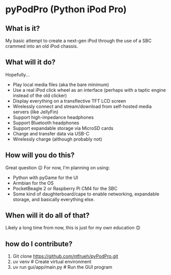 # pyPodPro (Python iPod Pro)

## What is it?
My basic attempt to create a next-gen iPod through the use of a SBC crammed into an old iPod chassis.

## What will it do?
Hopefully...
- Play local media files (aka the bare minimum)
- Use a real iPod click wheel as an interface (perhaps with a taptic engine instead of the old clicker)
- Display everything on a transflective TFT LCD screen
- Wirelessly connect and stream/download from self-hosted media servers (like JellyFin)
- Support high-impedance headphones
- Support Bluetooth headphones
- Support expandable storage via MicroSD cards
- Charge and transfer data via USB-C
- Wirelessly charge (although probably not)

## How will you do this?
Great question 😉 For now, I'm planning on using:
- Python with pyGame for the UI
- Armbian for the OS
- PocketBeagle 2 or Raspberry Pi CM4 for the SBC
- Some kind of daughterboard/cape to enable networking, expandable storage, and basically everything else.

## When will it do all of that?
Likely a long time from now, this is just for my own education 😊

## how do I contribute?
1) Git clone https://github.com/ntfrueh/pyPodPro.git
2) uv venv                      # Create virtual environment
3) uv run gui/app/main.py       # Run the GUI program
